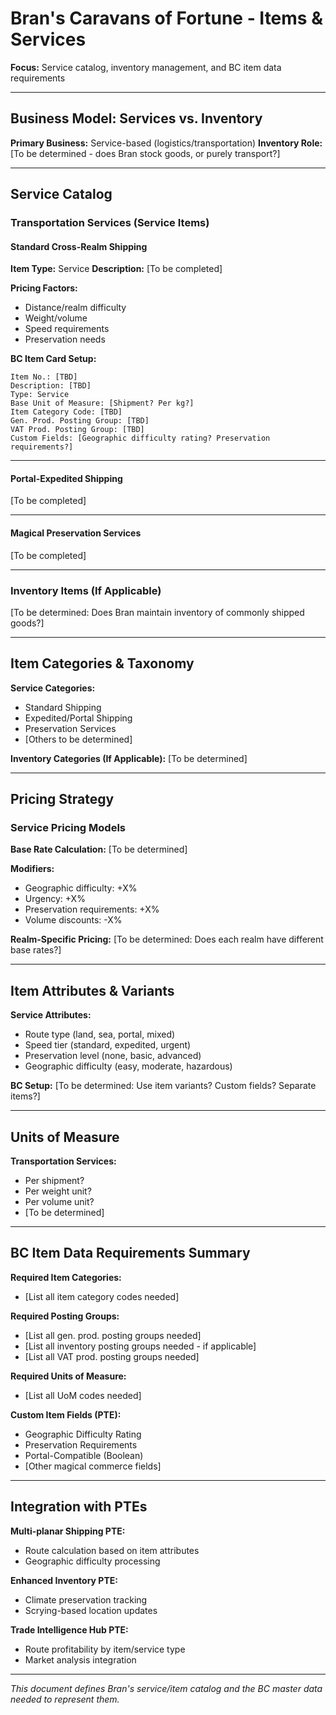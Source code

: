 # Bran's Caravans of Fortune - Items & Services

**Focus:** Service catalog, inventory management, and BC item data requirements

---

## Business Model: Services vs. Inventory

**Primary Business:** Service-based (logistics/transportation)
**Inventory Role:** [To be determined - does Bran stock goods, or purely transport?]

---

## Service Catalog

### Transportation Services (Service Items)

#### Standard Cross-Realm Shipping
**Item Type:** Service
**Description:** [To be completed]

**Pricing Factors:**
- Distance/realm difficulty
- Weight/volume
- Speed requirements
- Preservation needs

**BC Item Card Setup:**
```
Item No.: [TBD]
Description: [TBD]
Type: Service
Base Unit of Measure: [Shipment? Per kg?]
Item Category Code: [TBD]
Gen. Prod. Posting Group: [TBD]
VAT Prod. Posting Group: [TBD]
Custom Fields: [Geographic difficulty rating? Preservation requirements?]
```

---

#### Portal-Expedited Shipping
[To be completed]

---

#### Magical Preservation Services
[To be completed]

---

### Inventory Items (If Applicable)

[To be determined: Does Bran maintain inventory of commonly shipped goods?]

---

## Item Categories & Taxonomy

**Service Categories:**
- Standard Shipping
- Expedited/Portal Shipping
- Preservation Services
- [Others to be determined]

**Inventory Categories (If Applicable):**
[To be determined]

---

## Pricing Strategy

### Service Pricing Models
**Base Rate Calculation:**
[To be determined]

**Modifiers:**
- Geographic difficulty: +X%
- Urgency: +X%
- Preservation requirements: +X%
- Volume discounts: -X%

**Realm-Specific Pricing:**
[To be determined: Does each realm have different base rates?]

---

## Item Attributes & Variants

**Service Attributes:**
- Route type (land, sea, portal, mixed)
- Speed tier (standard, expedited, urgent)
- Preservation level (none, basic, advanced)
- Geographic difficulty (easy, moderate, hazardous)

**BC Setup:**
[To be determined: Use item variants? Custom fields? Separate items?]

---

## Units of Measure

**Transportation Services:**
- Per shipment?
- Per weight unit?
- Per volume unit?
- [To be determined]

---

## BC Item Data Requirements Summary

**Required Item Categories:**
- [List all item category codes needed]

**Required Posting Groups:**
- [List all gen. prod. posting groups needed]
- [List all inventory posting groups needed - if applicable]
- [List all VAT prod. posting groups needed]

**Required Units of Measure:**
- [List all UoM codes needed]

**Custom Item Fields (PTE):**
- Geographic Difficulty Rating
- Preservation Requirements
- Portal-Compatible (Boolean)
- [Other magical commerce fields]

---

## Integration with PTEs

**Multi-planar Shipping PTE:**
- Route calculation based on item attributes
- Geographic difficulty processing

**Enhanced Inventory PTE:**
- Climate preservation tracking
- Scrying-based location updates

**Trade Intelligence Hub PTE:**
- Route profitability by item/service type
- Market analysis integration

---

*This document defines Bran's service/item catalog and the BC master data needed to represent them.*
